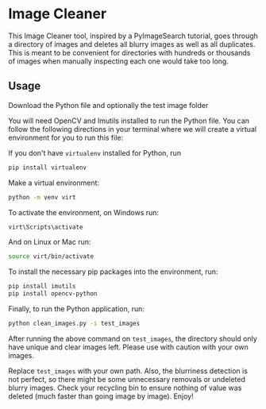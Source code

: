 # Image Cleaner
This Image Cleaner tool, inspired by a PyImageSearch tutorial, goes through a directory of images and deletes all blurry images as well as all duplicates. This is meant to be convenient for directories with hundreds or thousands of images when manually inspecting each one would take too long.

## Usage
Download the Python file and optionally the test image folder

You will need OpenCV and Imutils installed to run the Python file. You can follow the following directions in your terminal where we will create a virtual environment for you to run this file:

If you don't have `virtualenv` installed for Python, run
``` bash
pip install virtualenv
```

Make a virtual environment:
``` bash
python -m venv virt
```

To activate the environment, on Windows run:
``` bash
virt\Scripts\activate
```

And on Linux or Mac run:
``` bash
source virt/bin/activate
```

To install the necessary pip packages into the environment, run:
``` bash
pip install imutils
pip install opencv-python
```

Finally, to run the Python application, run:
``` bash
python clean_images.py -i test_images
```

After running the above command on `test_images`, the directory should only have unique and clear images left. Please use with caution with your own images.

Replace `test_images` with your own path. Also, the blurriness detection is not perfect, so there might be some unnecessary removals or undeleted blurry images. Check your recycling bin to ensure nothing of value was deleted (much faster than going image by image). Enjoy!
